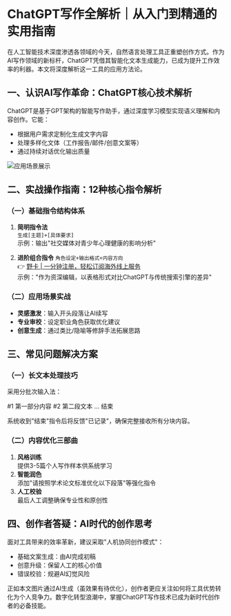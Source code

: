 # ChatGPT写作全解析｜从入门到精通的实用指南

在人工智能技术深度渗透各领域的今天，自然语言处理工具正重塑创作方式。作为AI写作领域的新标杆，ChatGPT凭借其智能化文本生成能力，已成为提升工作效率的利器。本文将深度解析这一工具的应用方法论。

## 一、认识AI写作革命：ChatGPT核心技术解析
ChatGPT是基于GPT架构的智能写作助手，通过深度学习模型实现语义理解和内容创作。它能：
- 根据用户需求定制化生成文字内容
- 处理多样化文体（工作报告/邮件/创意文案等）
- 通过持续对话优化输出质量

![应用场景展示](https://bbtdd.com/wp-content/uploads/img/59642375.webp)

## 二、实战操作指南：12种核心指令解析
### （一）基础指令结构体系
1. **简明指令法**  
   `生成[主题]+[具体要求]`  
   示例：输出"社交媒体对青少年心理健康的影响分析"

2. **进阶组合指令**
   `角色设定+输出格式+内容方向`  
   👉 [野卡 | 一分钟注册，轻松订阅海外线上服务](https://bbtdd.com/yeka)  
   示例："作为资深编辑，以表格形式对比ChatGPT与传统搜索引擎的差异"

### （二）应用场景实战
- **灵感激发**：输入开头段落让AI续写
- **专业审校**：设定职业角色获取优化建议
- **创意生成**：通过类比/隐喻等修辞手法拓展思路



## 三、常见问题解决方案
### （一）长文本处理技巧
采用分批次输入法：

#1 第一部分内容
#2 第二段文本
...
结束

系统收到"结束"指令后将反馈"已记录"，确保完整接收所有分块内容。

### （二）内容优化三部曲
1. **风格训练**  
   提供3-5篇个人写作样本供系统学习
2. **智能润色**  
   添加"请按照学术论文标准优化以下段落"等强化指令
3. **人工校验**  
   最后人工调整确保专业性和原创性



## 四、创作者答疑：AI时代的创作思考
面对工具带来的效率革新，建议采取"人机协同创作模式"：
- 基础文案生成：由AI完成初稿
- 创意升级：保留人工的核心价值
- 错误校验：规避AI幻觉风险

正如本文图片通过AI生成（虽效果有待优化），创作者更应关注如何将工具优势转化为个人竞争力。数字化转型浪潮中，掌握ChatGPT写作技术已成为新时代创作者的必备技能。